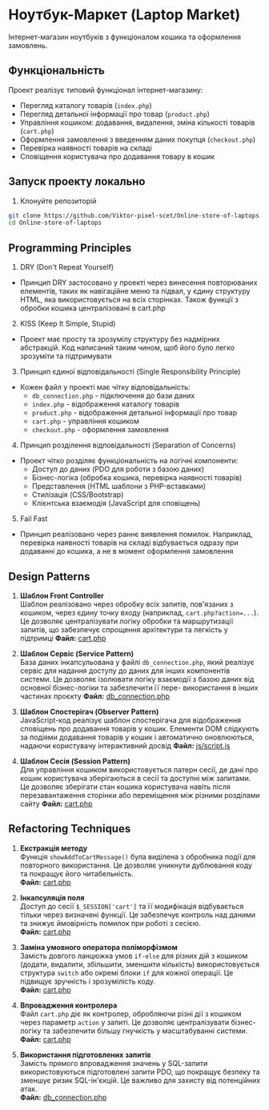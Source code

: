 # Ноутбук-Маркет (Laptop Market)

Інтернет-магазин ноутбуків з функціоналом кошика та оформлення замовлень.

## Функціональність

Проект реалізує типовий функціонал інтернет-магазину:

- Перегляд каталогу товарів (`index.php`)
- Перегляд детальної інформації про товар (`product.php`)
- Управління кошиком: додавання, видалення, зміна кількості товарів (`cart.php`)
- Оформлення замовлення з введенням даних покупця (`checkout.php`)
- Перевірка наявності товарів на складі
- Сповіщення користувача про додавання товару в кошик

## Запуск проекту локально

1. Клонуйте репозиторій
```bash
git clone https://github.com/Viktor-pixel-scet/Online-store-of-laptops.git
cd Online-store-of-laptops
```

## Programming Principles

1. DRY (Don't Repeat Yourself)
- Принцип DRY застосовано у проекті через винесення повторюваних елементів, таких як навігаційне меню та підвал, у єдину структуру HTML, яка використовується на всіх сторінках. Також функції з обробки кошика централізовані в cart.php
2. KISS (Keep It Simple, Stupid)
- Проект має просту та зрозумілу структуру без надмірних абстракцій. Код написаний таким чином, щоб його було легко зрозуміти та підтримувати
3. Принцип єдиної відповідальності (Single Responsibility Principle)
- Кожен файл у проекті має чітку відповідальність:
    - `db_connection.php` - підключення до бази даних
    - `index.php` - відображення каталогу товарів
    - `product.php` - відображення детальної інформації про товар
    - `cart.php` - управління кошиком
    - `checkout.php` - оформлення замовлення

4. Принцип розділення відповідальності (Separation of Concerns)
- Проект чітко розділяє функціональність на логічні компоненти:
    - Доступ до даних (PDO для роботи з базою даних)
    - Бізнес-логіка (обробка кошика, перевірка наявності товарів)
    - Представлення (HTML шаблони з PHP-вставками)
    - Стилізація (CSS/Bootstrap)
    - Клієнтська взаємодія (JavaScript для сповіщень)

5. Fail Fast
- Принцип реалізовано через раннє виявлення помилок. Наприклад, перевірка наявності товарів на складі відбувається одразу при додаванні до кошика, а не в момент оформлення замовлення

## Design Patterns

1. **Шаблон Front Controller**  
   Шаблон реалізовано через обробку всіх запитів, пов'язаних з кошиком, через єдину точку входу (наприклад, `cart.php?action=...`). Це дозволяє централізувати логіку обробки та маршрутизації запитів, що забезпечує спрощення архітектури та легкість у підтримці
   **Файл:** [cart.php](cart.php)

2. **Шаблон Сервіс (Service Pattern)**  
   База даних інкапсульована у файлі `db_connection.php`, який реалізує сервіс для надання доступу до даних для інших компонентів системи. Це дозволяє ізолювати логіку взаємодії з базою даних від основної бізнес-логіки та забезпечити її пере- використання в інших частинах проєкту
   **Файл:** [db_connection.php](db_connection.php)

3. **Шаблон Спостерігач (Observer Pattern)**  
   JavaScript-код реалізує шаблон спостерігача для відображення сповіщень про додавання товарів у кошик. Елементи DOM слідкують за подіями додавання товарів у кошик і автоматично оновлюються, надаючи користувачу інтерактивний досвід
   **Файл:** [js/script.js](js/script.js)

4. **Шаблон Сесія (Session Pattern)**  
   Для управління кошиком використовується патерн сесії, де дані про кошик користувача зберігаються в сесії та доступні між запитами. Це дозволяє зберігати стан кошика користувача навіть після перезавантаження сторінки або переміщення між різними розділами сайту
   **Файл:** [cart.php](cart.php)

## Refactoring Techniques

1. **Екстракція методу**  
   Функція `showAddToCartMessage()` була виділена з обробника події для повторного використання. Це дозволяє уникнути дублювання коду та покращує його читабельність.  
   **Файл:** [cart.php](cart.php)

2. **Інкапсуляція поля**  
   Доступ до сесії `$_SESSION['cart']` та її модифікація відбувається тільки через визначені функції. Це забезпечує контроль над даними та знижує ймовірність помилок при роботі з сесією.  
   **Файл:** [cart.php](cart.php)

3. **Заміна умовного оператора поліморфізмом**  
   Замість довгого ланцюжка умов `if-else` для різних дій з кошиком (додати, видалити, збільшити, зменшити кількість) використовується структура `switch` або окремі блоки `if` для кожної операції. Це підвищує зручність і зрозумілість коду.  
   **Файл:** [cart.php](cart.php)

4. **Впровадження контролера**  
   Файл `cart.php` діє як контролер, обробляючи різні дії з кошиком через параметр `action` у запиті. Це дозволяє централізувати бізнес-логіку та забезпечити більшу гнучкість у масштабуванні системи.  
   **Файл:** [cart.php](cart.php)

5. **Використання підготовлених запитів**  
   Замість прямого впровадження значень у SQL-запити використовуються підготовлені запити PDO, що покращує безпеку та зменшує ризик SQL-ін'єкцій. Це важливо для захисту від потенційних атак.  
   **Файл:** [db_connection.php](db_connection.php)
